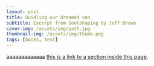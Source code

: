```yaml
---
layout: post
title: Buidling our dreamed van
subtitle: Excerpt from Soulshaping by Jeff Brown
cover-img: /assets/img/path.jpg
thumbnail-img: /assets/img/thumb.png
tags: [books, test]
---
```

aaaaaaaaaaaaa
[this is a link to a section inside this page]({#local-research}).
